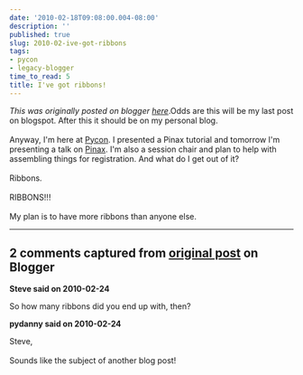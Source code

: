 ```yaml
---
date: '2010-02-18T09:08:00.004-08:00'
description: ''
published: true
slug: 2010-02-ive-got-ribbons
tags:
- pycon
- legacy-blogger
time_to_read: 5
title: I've got ribbons!
---
```


*This was originally posted on blogger [here](https://pydanny.blogspot.com/2010/02/ive-got-ribbons.html)*.Odds are this will be my last post on blogspot. After this it should be on my personal blog.<br /><br />Anyway, I'm here at <a href="http://us.pycon.org">Pycon</a>. I presented a Pinax tutorial and tomorrow I'm presenting a talk on <a href="http://us.pycon.org/2010/conference/schedule/event/15/">Pinax</a>. I'm also a session chair and plan to help with assembling things for registration. And what do I get out of it?<br /><br />Ribbons.<br /><br />RIBBONS!!!<br /><br />My plan is to have more ribbons than anyone else.

---

## 2 comments captured from [original post](https://pydanny.blogspot.com/2010/02/ive-got-ribbons.html) on Blogger

**Steve said on 2010-02-24**

So how many ribbons did you end up with, then?

**pydanny said on 2010-02-24**

Steve,<br /><br />Sounds like the subject of another blog post!

